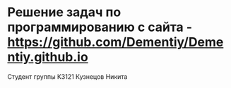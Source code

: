 # Решение задач по программированию с сайта - https://github.com/Dementiy/Dementiy.github.io

Студент группы К3121 
Кузнецов Никита
